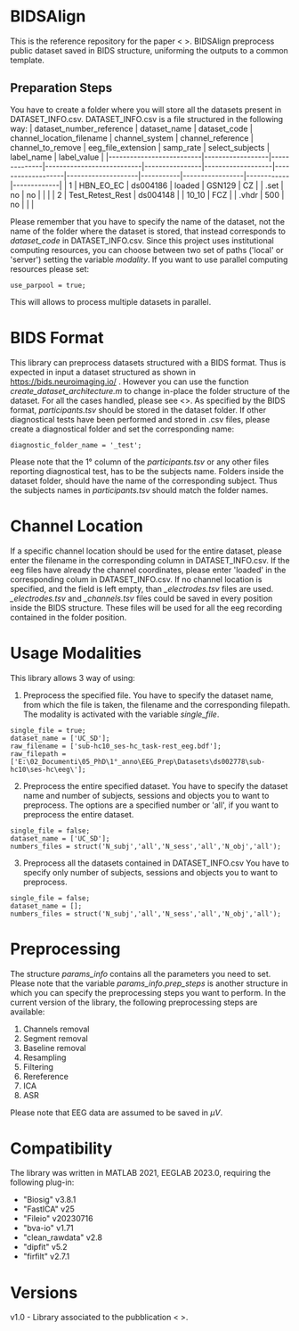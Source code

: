 # BIDSAlign
This is the reference repository for the paper < >.
BIDSAlign preprocess public dataset saved in BIDS structure, uniforming the outputs to a common template.


## Preparation Steps
You have to create a folder where you will store all the datasets present in DATASET_INFO.csv. 
DATASET_INFO.csv is a file structured in the following way:
| dataset_number_reference | dataset_name     | dataset_code | channel_location_filename | channel_system | channel_reference | channel_to_remove | eeg_file_extension | samp_rate | select_subjects | label_name | label_value |
|--------------------------|------------------|--------------|---------------------------|----------------|-------------------|-------------------|--------------------|-----------|-----------------|------------|-------------|
| 1                        | HBN_EO_EC        | ds004186     | loaded                    | GSN129         | CZ                |                   | .set               | no        | no              |            |             |
| 2                        | Test_Retest_Rest | ds004148     |                           | 10_10          | FCZ               |                   | .vhdr              | 500       | no              |            |             |

Please remember that you have to specify the name of the dataset, not the name of the folder where the dataset is stored, that instead corresponds to *dataset_code* in DATASET_INFO.csv. 
Since this project uses institutional computing resources, you can choose between two set of paths ('local' or 'server') setting the variable *modality*.
If you want to use parallel computing resources please set:
```
use_parpool = true;
```
This will allows to process multiple datasets in parallel.


# BIDS Format
This library can preprocess datasets structured with a BIDS format. Thus is expected in input a dataset structured as shown in https://bids.neuroimaging.io/ .
However you can use the function *create_dataset_architecture.m* to change in-place the folder structure of the dataset. For all the cases handled, please see <>.
As specified by the BIDS format, *participants.tsv* should be stored in the dataset folder.
If other diagnostical tests have been performed and stored in .csv files, please create a diagnostical folder and set the corresponding name:
```
diagnostic_folder_name = '_test';
```
Please note that the 1° column of the *participants.tsv* or any other files reporting diagnostical test, has to be the subjects name.
Folders inside the dataset folder, should have the name of the corresponding subject. Thus the subjects names in *participants.tsv* should match the folder names.


# Channel Location
If a specific channel location should be used for the entire dataset, please enter the filename in the corresponding column in DATASET_INFO.csv. 
If the eeg files have already the channel coordinates, please enter 'loaded' in the corresponding colum in DATASET_INFO.csv.
If no channel location is specified, and the field is left empty, than *_electrodes.tsv* files are used.
*_electrodes.tsv* and *_channels.tsv* files could be saved in every position inside the BIDS structure. These files will be used for all the eeg recording contained in the folder position.


# Usage Modalities
This library allows 3 way of using:
1. Preprocess the specified file.
You have to specify the dataset name, from which the file is taken, the filename and the corresponding filepath. The modality is activated with the variable *single_file*.
```
single_file = true;
dataset_name = ['UC_SD'];
raw_filename = ['sub-hc10_ses-hc_task-rest_eeg.bdf']; 
raw_filepath = ['E:\02_Documenti\05_PhD\1°_anno\EEG_Prep\Datasets\ds002778\sub-hc10\ses-hc\eeg\'];
```
2. Preprocess the entire specified dataset.
You have to specify the dataset name and number of subjects, sessions and objects you to want to preprocess. The options are a specified number or 'all', if you want to preprocess the entire dataset.
```
single_file = false;
dataset_name = ['UC_SD'];
numbers_files = struct('N_subj','all','N_sess','all','N_obj','all'); 
```
3. Preprocess all the datasets contained in DATASET_INFO.csv
You have to specify only number of subjects, sessions and objects you to want to preprocess.
```
single_file = false;
dataset_name = [];
numbers_files = struct('N_subj','all','N_sess','all','N_obj','all'); 
```


# Preprocessing
The structure *params_info* contains all the parameters you need to set. Please note that the variable *params_info.prep_steps* is another structure in which you can specify the preprocessing steps you want to perform. 
In the current version of the library, the following preprocessing steps are available:
1. Channels removal
2. Segment removal
3. Baseline removal
4. Resampling
5. Filtering
6. Rereference
7. ICA
8. ASR

Please note that EEG data are assumed to be saved in $\mu V$.


# Compatibility
The library was written in MATLAB 2021, EEGLAB 2023.0, requiring the following plug-in:
- "Biosig" v3.8.1
- "FastICA" v25
- "Fileio" v20230716
- "bva-io" v1.71
- "clean_rawdata" v2.8
- "dipfit" v5.2
- "firfilt" v2.7.1

# Versions
v1.0 - Library associated to the pubblication < >.




